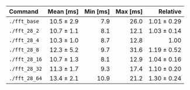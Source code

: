 | Command | Mean [ms] | Min [ms] | Max [ms] | Relative |
|:---|---:|---:|---:|---:|
| `./fft_base` | 10.5 ± 2.9 | 7.9 | 26.0 | 1.01 ± 0.29 |
| `./fft_28_2` | 10.7 ± 1.1 | 8.1 | 12.1 | 1.03 ± 0.14 |
| `./fft_28_4` | 10.3 ± 1.0 | 8.7 | 12.8 | 1.00 |
| `./fft_28_8` | 12.3 ± 5.2 | 9.7 | 31.6 | 1.19 ± 0.52 |
| `./fft_28_16` | 10.7 ± 1.3 | 8.1 | 12.9 | 1.04 ± 0.16 |
| `./fft_28_32` | 11.3 ± 1.7 | 9.3 | 17.4 | 1.10 ± 0.20 |
| `./fft_28_64` | 13.4 ± 2.1 | 10.9 | 21.2 | 1.30 ± 0.24 |
